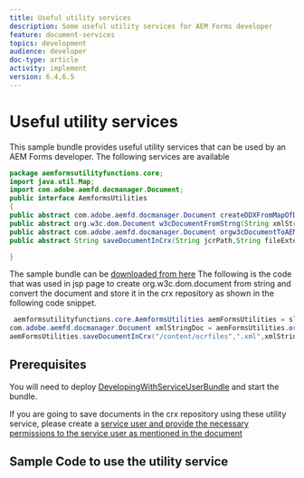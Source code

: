 ```yaml
---
title: Useful utility services
description: Some useful utility services for AEM Forms developer
feature: document-services
topics: development
audience: developer
doc-type: article
activity: implement
version: 6.4,6.5
---
```


# Useful utility services

This sample bundle provides useful utility services that can be used by an AEM Forms developer. The following services are available

```java
package aemformsutilityfunctions.core;
import java.util.Map;
import com.adobe.aemfd.docmanager.Document;
public interface AemformsUtilities
{
public abstract com.adobe.aemfd.docmanager.Document createDDXFromMapOfDocuments(Map<String, com.adobe.aemfd.docmanager.Document> paramMap);
public abstract org.w3c.dom.Document w3cDocumentFromStrng(String xmlString);
public abstract com.adobe.aemfd.docmanager.Document orgw3cDocumentToAEMFDDocument(org.w3c.dom.Document xmlDocument);
public abstract String saveDocumentInCrx(String jcrPath,String fileExtension, Document documentToSave);

}

```

The sample bundle can be [downloaded from here](assets/aemformsutilityfunctions.aemformsutilityfunctions.core-1.0-SNAPSHOT.jar)
The following is the code that was used in jsp page to create org.w3c.dom.document from string and convert the document and store it in the crx repository as shown in the following code snippet.

```java
 aemformsutilityfunctions.core.AemformsUtilities aemFormsUtilities = sling.getService(aemformsutilityfunctions.core.AemformsUtilities.class);
com.adobe.aemfd.docmanager.Document xmlStringDoc = aemFormsUtilities.orgw3cDocumentToAEMFDDocument(aemFormsUtilities.w3cDocumentFromStrng("<data><fname>Girish</fname></data>"));
aemFormsUtilities.saveDocumentInCrx("/content/ocrfiles",".xml",xmlStringDoc);
```

## Prerequisites

You will need to deploy [DevelopingWithServiceUserBundle](https://experienceleague.adobe.com/docs/experience-manager-learn/assets/DevelopingWithServiceUser.jar?lang=en) and start the bundle.

If you are going to save documents in the crx repository using these utility service, please create a [service user and provide the necessary permissions to the service user as mentioned in the document](https://experienceleague.adobe.com/docs/experience-manager-learn/forms/adaptive-forms/service-user-tutorial-develop.html?lang=en#adaptive-forms)

## Sample Code to use the utility service

